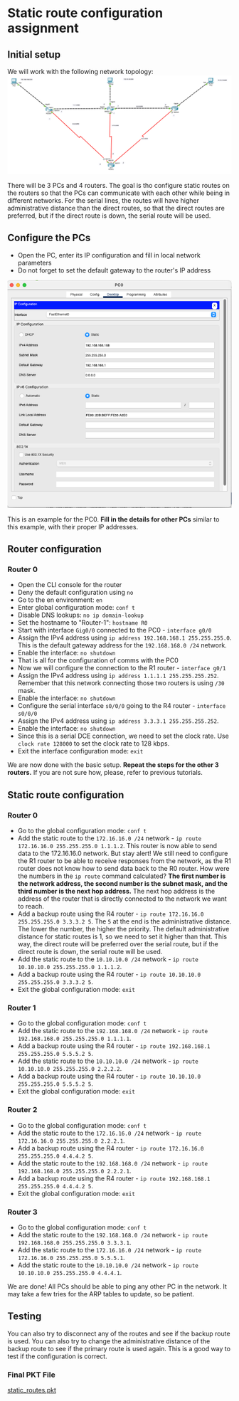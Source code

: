 # Static route configuration assignment

## Initial setup
We will work with the following network topology:
![img.png](../static_route_topology/img.png)

There will be 3 PCs and 4 routers. The goal is tho configure static routes on the routers so that the PCs can communicate with each other while being in different networks.
For the serial lines, the routes will have higher administrative distance than the direct routes, so that the direct routes are preferred, but if the direct route is down, the serial route will be used.

## Configure the PCs
- Open the PC, enter its IP configuration and fill in local network parameters
- Do not forget to set the default gateway to the router's IP address

![img.png](../static_routes_pc0/img.png)

This is an example for the PC0. **Fill in the details for other PCs** similar to this example, with their proper IP addresses.

## Router configuration

### Router 0
- Open the CLI console for the router
- Deny the default configuration using `no`
- Go to the en environment: `en`
- Enter global configuration mode: `conf t`
- Disable DNS lookups: `no ip domain-lookup`
- Set the hostname to "Router-1": `hostname R0`
- Start with interface `Gig0/0` connected to the PC0 - `interface g0/0`
- Assign the IPv4 address using `ip address 192.168.168.1 255.255.255.0`. This is the default gateway address for the `192.168.168.0 /24` network.
- Enable the interface: `no shutdown`
- That is all for the configuration of comms with the PC0
- Now we will configure the connection to the R1 router - `interface g0/1`
- Assign the IPv4 address using `ip address 1.1.1.1 255.255.255.252`. Remember that this network connecting those two routers is using `/30` mask.
- Enable the interface: `no shutdown`
- Configure the serial interface `s0/0/0` going to the R4 router - `interface s0/0/0`
- Assign the IPv4 address using `ip address 3.3.3.1 255.255.255.252`.
- Enable the interface: `no shutdown`
- Since this is a serial DCE connection, we need to set the clock rate. Use `clock rate 128000` to set the clock rate to 128 kbps.
- Exit the interface configuration mode: `exit`

We are now done with the basic setup. **Repeat the steps for the other 3 routers.** If you are not sure how, please, refer to previous tutorials.

## Static route configuration

### Router 0
- Go to the global configuration mode: `conf t`
- Add the static route to the `172.16.16.0 /24` network - `ip route 172.16.16.0 255.255.255.0 1.1.1.2`. This router is now able to send data to the 172.16.16.0 network. But stay alert! We still need to configure the R1 router to be able to receive responses from the network, as the R1 router does not know how to send data back to the R0 router. How were the numbers in the `ip route` command calculated? **The first number is the network address, the second number is the subnet mask, and the third number is the next hop address.** The next hop address is the address of the router that is directly connected to the network we want to reach.
- Add a backup route using the R4 router - `ip route 172.16.16.0 255.255.255.0 3.3.3.2 5`. The `5` at the end is the administrative distance. The lower the number, the higher the priority. The default administrative distance for static routes is 1, so we need to set it higher than that. This way, the direct route will be preferred over the serial route, but if the direct route is down, the serial route will be used.
- Add the static route to the `10.10.10.0 /24` network - `ip route 10.10.10.0 255.255.255.0 1.1.1.2`.
- Add a backup route using the R4 router - `ip route 10.10.10.0 255.255.255.0 3.3.3.2 5`.
- Exit the global configuration mode: `exit`

### Router 1
- Go to the global configuration mode: `conf t`
- Add the static route to the `192.168.168.0 /24` network - `ip route 192.168.168.0 255.255.255.0 1.1.1.1`.
- Add a backup route using the R4 router - `ip route 192.168.168.1 255.255.255.0 5.5.5.2 5`.
- Add the static route to the `10.10.10.0 /24` network - `ip route 10.10.10.0 255.255.255.0 2.2.2.2`.
- Add a backup route using the R4 router - `ip route 10.10.10.0 255.255.255.0 5.5.5.2 5`.
- Exit the global configuration mode: `exit`

### Router 2
- Go to the global configuration mode: `conf t`
- Add the static route to the `172.16.16.0 /24` network - `ip route 172.16.16.0 255.255.255.0 2.2.2.1`.
- Add a backup route using the R4 router - `ip route 172.16.16.0 255.255.255.0 4.4.4.2 5`.
- Add the static route to the `192.168.168.0 /24` network - `ip route 192.168.168.0 255.255.255.0 2.2.2.1`.
- Add a backup route using the R4 router - `ip route 192.168.168.1 255.255.255.0 4.4.4.2 5`.
- Exit the global configuration mode: `exit`

### Router 3
- Go to the global configuration mode: `conf t`
- Add the static route to the `192.168.168.0 /24` network - `ip route 192.168.168.0 255.255.255.0 3.3.3.1`.
- Add the static route to the `172.16.16.0 /24` network - `ip route 172.16.16.0 255.255.255.0 5.5.5.1`.
- Add the static route to the `10.10.10.0 /24` network - `ip route 10.10.10.0 255.255.255.0 4.4.4.1`.

We are done! All PCs should be able to ping any other PC in the network. It may take a few tries for the ARP tables to update, so be patient.

## Testing
You can also try to disconnect any of the routes and see if the backup route is used. You can also try to change the administrative distance of the backup route to see if the primary route is used again. This is a good way to test if the configuration is correct.

### Final PKT File
[static_routes.pkt](./pkt_files/static_routes.pkt)